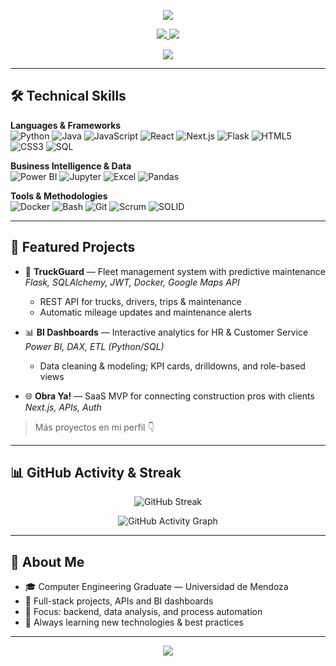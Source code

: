 <p align="center">
  <img src="https://capsule-render.vercel.app/api?type=waving&color=0:2496ED,100:F2C811&height=220&section=header&text=Bruno%20Rosales&fontSize=52&fontColor=ffffff&animation=fadeIn&desc=Computer%20Engineering%20Graduate&descAlignY=65&descSize=22" />
</p>

<p align="center">
  <a href="https://www.linkedin.com/in/bruno-rosales-18419a239/">
    <img src="https://img.shields.io/badge/LinkedIn-Bruno%20Rosales-0A66C2?style=for-the-badge&logo=linkedin&logoColor=white" />
  </a>
  <a href="mailto:brunonicorc@gmail.com">
    <img src="https://img.shields.io/badge/Gmail-brunonicorc%40gmail.com-D14836?style=for-the-badge&logo=gmail&logoColor=white" />
  </a>
</p>

<p align="center">
  <img src="https://readme-typing-svg.herokuapp.com?duration=2800&pause=300&center=true&vCenter=true&width=700&lines=Software+Developer;Data+Analyst;Backend+APIs+%26+Automation;Power+BI+%26+SQL;Always+learning+new+tech" />
</p>

---

## 🛠️ Technical Skills

**Languages & Frameworks**  
![Python](https://img.shields.io/badge/Python-3776AB?style=flat&logo=python&logoColor=white)
![Java](https://img.shields.io/badge/Java-007396?style=flat&logo=openjdk&logoColor=white)
![JavaScript](https://img.shields.io/badge/JavaScript-F7DF1E?style=flat&logo=javascript&logoColor=black)
![React](https://img.shields.io/badge/React-61DAFB?style=flat&logo=react&logoColor=000)
![Next.js](https://img.shields.io/badge/Next.js-000000?style=flat&logo=nextdotjs&logoColor=white)
![Flask](https://img.shields.io/badge/Flask-000000?style=flat&logo=flask&logoColor=white)
![HTML5](https://img.shields.io/badge/HTML5-E34F26?style=flat&logo=html5&logoColor=white)
![CSS3](https://img.shields.io/badge/CSS3-1572B6?style=flat&logo=css3&logoColor=white)
![SQL](https://img.shields.io/badge/SQL-336791?style=flat&logo=postgresql&logoColor=white)

**Business Intelligence & Data**  
![Power BI](https://img.shields.io/badge/Power%20BI-F2C811?style=flat&logo=powerbi&logoColor=000)
![Jupyter](https://img.shields.io/badge/Jupyter-F37626?style=flat&logo=jupyter&logoColor=white)
![Excel](https://img.shields.io/badge/Excel-217346?style=flat&logo=microsoftexcel&logoColor=white)
![Pandas](https://img.shields.io/badge/Pandas-150458?style=flat&logo=pandas&logoColor=white)

**Tools & Methodologies**  
![Docker](https://img.shields.io/badge/Docker-2496ED?style=flat&logo=docker&logoColor=white)
![Bash](https://img.shields.io/badge/Bash-4EAA25?style=flat&logo=gnubash&logoColor=white)
![Git](https://img.shields.io/badge/Git-F05032?style=flat&logo=git&logoColor=white)
![Scrum](https://img.shields.io/badge/Scrum-6DB33F?style=flat&logo=scrumalliance&logoColor=white)
![SOLID](https://img.shields.io/badge/SOLID-FF6D00?style=flat)

---

## 📂 Featured Projects

- 🚛 **TruckGuard** — Fleet management system with predictive maintenance  
  _Flask, SQLAlchemy, JWT, Docker, Google Maps API_  
  - REST API for trucks, drivers, trips & maintenance  
  - Automatic mileage updates and maintenance alerts

- 📊 **BI Dashboards** — Interactive analytics for HR & Customer Service  
  _Power BI, DAX, ETL (Python/SQL)_  
  - Data cleaning & modeling; KPI cards, drilldowns, and role-based views

- 🌐 **Obra Ya!** — SaaS MVP for connecting construction pros with clients  
  _Next.js, APIs, Auth_

> Más proyectos en mi perfil 👇

---

## 📊 GitHub Activity & Streak

<p align="center">
  <img src="https://github-readme-streak-stats.herokuapp.com?user=bruno212121&theme=radical&hide_border=true" alt="GitHub Streak"/>
</p>

<p align="center">
  <img src="https://github-readme-activity-graph.vercel.app/graph?username=bruno212121&theme=react-dark&hide_border=true&area=true" alt="GitHub Activity Graph"/>
</p>

---

## 🧠 About Me
- 🎓 Computer Engineering Graduate — Universidad de Mendoza  
- 🚀 Full-stack projects, APIs and BI dashboards  
- 🔎 Focus: backend, data analysis, and process automation  
- 🌱 Always learning new technologies & best practices

---

<p align="center">
  <img src="https://capsule-render.vercel.app/api?type=waving&color=0:F2C811,100:2496ED&height=140&section=footer" />
</p>


